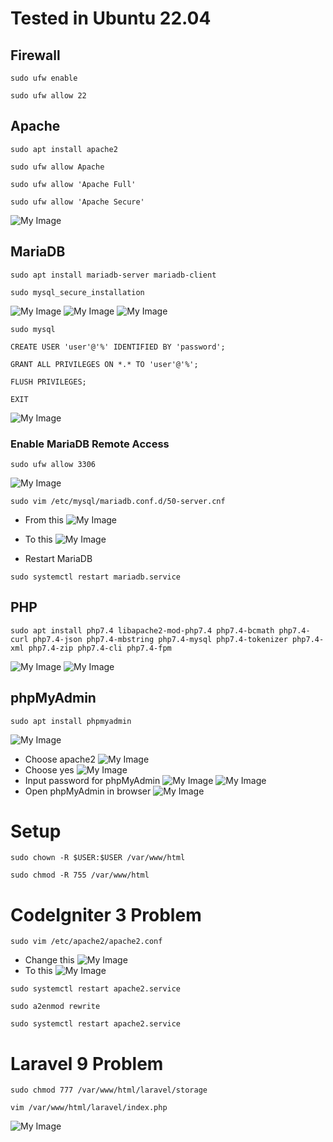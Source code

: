 # Tested in Ubuntu 22.04

## Firewall

```
sudo ufw enable
```

```
sudo ufw allow 22
```

## Apache

```
sudo apt install apache2
```

```
sudo ufw allow Apache
```

```
sudo ufw allow 'Apache Full'
```

```
sudo ufw allow 'Apache Secure'
```

![My Image](./images/image1.png)

## MariaDB

```
sudo apt install mariadb-server mariadb-client
```

```
sudo mysql_secure_installation
```

![My Image](./images/image2.png)
![My Image](./images/image3.png)
![My Image](./images/image4.png)

```
sudo mysql
```

```
CREATE USER 'user'@'%' IDENTIFIED BY 'password';
```

```
GRANT ALL PRIVILEGES ON *.* TO 'user'@'%';
```

```
FLUSH PRIVILEGES;
```

```
EXIT
```

![My Image](./images/image5.png)

### Enable MariaDB Remote Access

```
sudo ufw allow 3306
```

![My Image](./images/image6.png)

```
sudo vim /etc/mysql/mariadb.conf.d/50-server.cnf
```

- From this
  ![My Image](./images/image7.png)
- To this
  ![My Image](./images/image8.png)

- Restart MariaDB

```
sudo systemctl restart mariadb.service
```

## PHP

```
sudo apt install php7.4 libapache2-mod-php7.4 php7.4-bcmath php7.4-curl php7.4-json php7.4-mbstring php7.4-mysql php7.4-tokenizer php7.4-xml php7.4-zip php7.4-cli php7.4-fpm
```

![My Image](./images/image9.png)
![My Image](./images/image10.png)

## phpMyAdmin

```
sudo apt install phpmyadmin
```

![My Image](./images/image11.png)

- Choose apache2
  ![My Image](./images/image12.png)
- Choose yes
  ![My Image](./images/image13.png)
- Input password for phpMyAdmin
  ![My Image](./images/image14.png)
  ![My Image](./images/image15.png)
- Open phpMyAdmin in browser
  ![My Image](./images/image16.png)

# Setup
```
sudo chown -R $USER:$USER /var/www/html
```
```
sudo chmod -R 755 /var/www/html
```

# CodeIgniter 3 Problem

```
sudo vim /etc/apache2/apache2.conf
```

- Change this
  ![My Image](./images/image17.png)
- To this
  ![My Image](./images/image18.png)

```
sudo systemctl restart apache2.service
```

```
sudo a2enmod rewrite
```

```
sudo systemctl restart apache2.service
```

# Laravel 9 Problem

```
sudo chmod 777 /var/www/html/laravel/storage
```

```
vim /var/www/html/laravel/index.php
```

![My Image](./images/image19.png)
